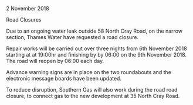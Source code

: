 2 November 2018

Road Closures

Due to an ongoing water leak outside 58 North Cray Road, on the narrow section, Thames Water have requested a road closure.

Repair works will be carried out over three nights from 6th November 2018 starting at at 19:00hr and finishing by by 06:00 on the 9th November 2018. The road will reopen by 06:00 each day.

Advance warning signs are in place on the two roundabouts and the electronic message boards have been updated.

To reduce disruption, Southern Gas will also work during the road road closure, to connect gas to the new development at 35 North Cray Road.
